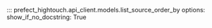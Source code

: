 ::: prefect_hightouch.api_client.models.list_source_order_by
    options:
      show_if_no_docstring: True